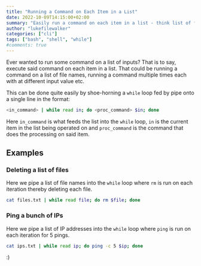```yaml
---
title: "Running a Command on Each Item in a List"
date: 2022-10-09T14:15:00+02:00
summary: "Easily run a command on each item in a list - think list of filenames for example."
author: "lukefilewalker"
categories: ["cli"]
tags: ["bash", "shell", "while"]
#comments: true
---
```


Ever wanted to run some command on a list of inputs? That is to say, execute said command on each item in a list. That could be running a command on a list of file names, running a command multiple times each with at different input value etc.

This can be done quite easily by shoe-horning a `while` loop fed by pipe onto a single line in the format:

```bash
<in_command> | while read in; do <proc_command> $in; done
```

Here `in_command` is what feeds the list into the `while` loop, `in` is the current item in the list being operated on and `proc_command` is the command that does the processing on said item.

## Examples

### Deleting a list of files

Here we pipe a list of file names into the `while` loop where `rm` is run on each iteration thereby deleting each file.

```bash
cat files.txt | while read file; do rm $file; done
```

### Ping a bunch of IPs

Here we pipe a list of IP addresses into the `while` loop where `ping` is run on each iteration for 5 pings.

```bash
cat ips.txt | while read ip; do ping -c 5 $ip; done
```

:)
